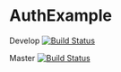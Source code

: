 # AuthExample
Develop [![Build Status](https://travis-ci.org/Leanwit/AuthExample.svg?branch=develop)](https://travis-ci.org/Leanwit/AuthExample)

Master [![Build Status](https://travis-ci.org/Leanwit/AuthExample.svg?branch=master)](https://travis-ci.org/Leanwit/AuthExample)
